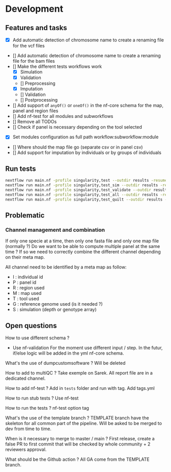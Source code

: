# Development

## Features and tasks

- [x] Add automatic detection of chromosome name to create a renaming file for the vcf files
- [] Add automatic detection of chromosome name to create a renaming file for the bam files
- [] Make the different tests workflows work
  - [x] Simulation
  - [x] Validation
  - [] Preprocessing
  - [x] Imputation
  - [] Validation
  - [] Postprocessing
- [] Add support of `anyOf()` or `oneOf()` in the nf-core schema for the map, panel and region files
- [] Add nf-test for all modules and subworkflows
- [] Remove all TODOs
- [] Check if panel is necessary depending on the tool selected
- [x] Set modules configuration as full path workflow:subworkflow:module
- [] Where should the map file go (separate csv or in panel csv)
- [] Add support for imputation by individuals or by groups of individuals

## Run tests

```bash
nextflow run main.nf -profile singularity,test --outdir results -resume
nextflow run main.nf -profile singularity,test_sim --outdir results -resume
nextflow run main.nf -profile singularity,test_validate --outdir results -resume
nextflow run main.nf -profile singularity,test_all --outdir results -resume
nextflow run main.nf -profile singularity,test_quilt --outdir results -resume
```

## Problematic

### Channel management and combination

If only one specie at a time, then only one fasta file and only one map file (normally ?)
Do we want to be able to compute multiple panel at the same time ?
If so we need to correctly combine the different channel depending on their meta map.

All channel need to be identified by a meta map as follow:

- I : individual id
- P : panel id
- R : region used
- M : map used
- T : tool used
- G : reference genome used (is it needed ?)
- S : simulation (depth or genotype array)

## Open questions

How to use different schema ?

- Use nf-validation
  For the moment use different input / step.
  In the futur, if/else logic will be added in the yml nf-core schema.

What's the use of dumpcustomsoftware ?
Will be deleted

How to add to multiQC ?
Take exemple on Sarek.
All report file are in a dedicated channel.

How to add nf-test ?
Add in `tests` folder and run with tag.
Add tags.yml

How to run stub tests ?
Use nf-test

How to run the tests ?
nf-test option tag

What's the use of the template branch ?
TEMPLATE branch have the skeleton for all common part of the pipeline.
Will be asked to be merged to dev from time to time.

When is it necessary to merge to master / main ?
First release, create a false PR to first commit that will be checked by whole community + 2 reviewers approval.

What should be the Github action ?
All GA come from the TEMPLATE branch.
